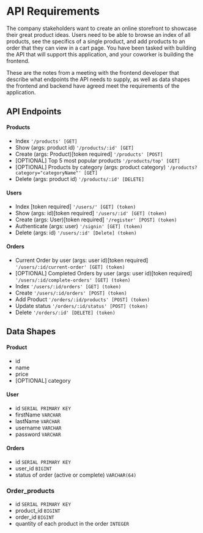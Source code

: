 # API Requirements

The company stakeholders want to create an online storefront to showcase their great product ideas. Users need to be able to browse an index of all products, see the specifics of a single product, and add products to an order that they can view in a cart page. You have been tasked with building the API that will support this application, and your coworker is building the frontend.

These are the notes from a meeting with the frontend developer that describe what endpoints the API needs to supply, as well as data shapes the frontend and backend have agreed meet the requirements of the application.

## API Endpoints

#### Products

- Index `'/products' [GET]`
- Show (args: product id) `'/products/:id' [GET]`
- Create (args: Product)[token required] `'/products' [POST]`
- [OPTIONAL] Top 5 most popular products `'/products/top' [GET]`
- [OPTIONAL] Products by category (args: product category) `'/products?category="categoryName"' [GET]`
- Delete (args: product id) `'/products/:id' [DELETE]`

#### Users

- Index [token required] `'/users/' [GET] (token)`
- Show (args: id)[token required] `'/users/:id' [GET] (token)`
- Create (args: User)[token required] `'/register' [POST] (token)`
- Authenticate (args: user) `'/signin' [GET] (token)`
- Delete (args: id) `'/users/:id' [Delete] (token)`

#### Orders

- Current Order by user (args: user id)[token required] `'/users/:id/current-order' [GET] (token)`
- [OPTIONAL] Completed Orders by user (args: user id)[token required] `'/users/:id/complete-orders' [GET] (token)`
- Index `'/users/:id/orders' [GET] (token)`
- Create `'/users/:id/orders' [POST] (token)`
- Add Product `'/orders/:id/products' [POST] (token)`
- Update status `'/orders/:id/status' [POST] (token)`
- Delete `'/orders/:id' [DELETE] (token)`

## Data Shapes

#### Product

- id
- name
- price
- [OPTIONAL] category

#### User

- id `SERIAL PRIMARY KEY`
- firstName `VARCHAR`
- lastName `VARCHAR`
- username `VARCHAR`
- password `VARCHAR`

#### Orders

- id `SERIAL PRIMARY KEY`
- user_id `BIGINT`
- status of order (active or complete) `VARCHAR(64)`

### Order_products

- id `SERIAL PRIMARY KEY`
- product_id `BIGINT`
- order_id `BIGINT`
- quantity of each product in the order `INTEGER`
